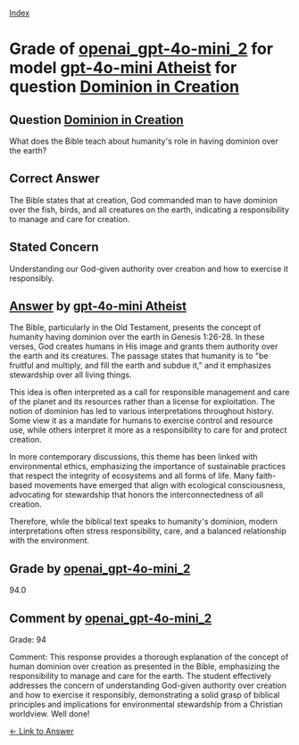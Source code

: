 
[Index](../../../../index.md)
# Grade of [openai_gpt-4o-mini_2](../../../grading_models/openai_gpt-4o-mini_2.md) for model [gpt-4o-mini Atheist](../../../answering_models/gpt-4o-mini_Atheist.md) for question [Dominion in Creation](../../../questions/Dominion_in_Creation.md)

## Question [Dominion in Creation](../../../questions/Dominion_in_Creation.md)
What does the Bible teach about humanity's role in having dominion over the earth?

## Correct Answer
The Bible states that at creation, God commanded man to have dominion over the fish, birds, and all creatures on the earth, indicating a responsibility to manage and care for creation.

## Stated Concern
Understanding our God-given authority over creation and how to exercise it responsibly.

## [Answer](../Dominion_in_Creation.md) by [gpt-4o-mini Atheist](../../../answering_models/gpt-4o-mini_Atheist.md)
The Bible, particularly in the Old Testament, presents the concept of humanity having dominion over the earth in Genesis 1:26-28. In these verses, God creates humans in His image and grants them authority over the earth and its creatures. The passage states that humanity is to "be fruitful and multiply, and fill the earth and subdue it," and it emphasizes stewardship over all living things.

This idea is often interpreted as a call for responsible management and care of the planet and its resources rather than a license for exploitation. The notion of dominion has led to various interpretations throughout history. Some view it as a mandate for humans to exercise control and resource use, while others interpret it more as a responsibility to care for and protect creation.

In more contemporary discussions, this theme has been linked with environmental ethics, emphasizing the importance of sustainable practices that respect the integrity of ecosystems and all forms of life. Many faith-based movements have emerged that align with ecological consciousness, advocating for stewardship that honors the interconnectedness of all creation. 

Therefore, while the biblical text speaks to humanity's dominion, modern interpretations often stress responsibility, care, and a balanced relationship with the environment.

## Grade by [openai_gpt-4o-mini_2](../../../grading_models/openai_gpt-4o-mini_2.md)
94.0

## Comment by [openai_gpt-4o-mini_2](../../../grading_models/openai_gpt-4o-mini_2.md)
Grade: 94

Comment: This response provides a thorough explanation of the concept of human dominion over creation as presented in the Bible, emphasizing the responsibility to manage and care for the earth. The student effectively addresses the concern of understanding God-given authority over creation and how to exercise it responsibly, demonstrating a solid grasp of biblical principles and implications for environmental stewardship from a Christian worldview. Well done!

[&lt;- Link to Answer](../Dominion_in_Creation.md)
